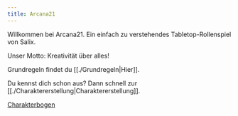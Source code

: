 ```yaml
---
title: Arcana21
---
```


Willkommen bei Arcana21. Ein einfach zu verstehendes Tabletop-Rollenspiel von Salix.

Unser Motto: Kreativität über alles!

Grundregeln findet du [[./Grundregeln|Hier]].

Du kennst dich schon aus? Dann schnell zur [[./Charaktererstellung|Charaktererstellung]].

<a href="./Arcana21_Charakterbogen.pdf" target='_blank' download="Arcana21_Charakterbogen">Charakterbogen</a>